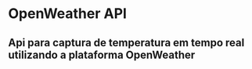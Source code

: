 # OpenWeather API 

## Api para captura de temperatura em tempo real utilizando a plataforma OpenWeather